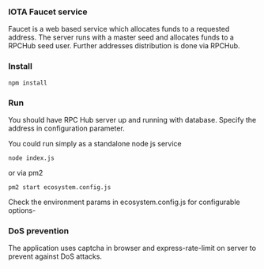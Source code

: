 ### IOTA Faucet service
Faucet is a web based service which allocates funds to a requested address. The server runs with a master seed and allocates funds to a RPCHub seed user. 
Further addresses distribution is done via RPCHub. 

### Install 
`npm install`

### Run

You should have RPC Hub server up and running with database. Specify the address in configuration parameter. 

You could run simply as a standalone node js service

`node index.js`

or via pm2

`pm2 start ecosystem.config.js`

Check the environment params in ecosystem.config.js for configurable options-

### DoS prevention
The application uses captcha in browser and express-rate-limit on server to prevent against DoS attacks. 


